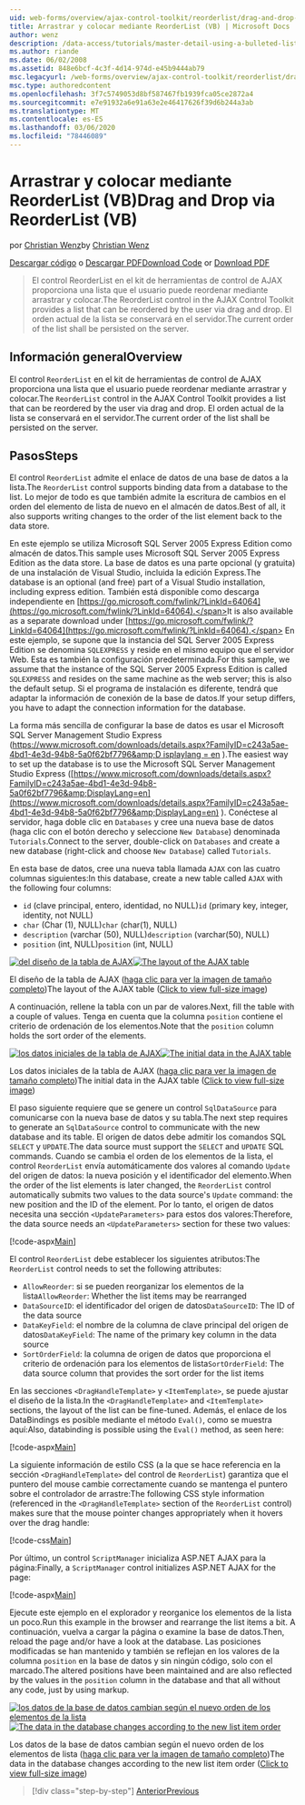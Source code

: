 ```yaml
---
uid: web-forms/overview/ajax-control-toolkit/reorderlist/drag-and-drop-via-reorderlist-vb
title: Arrastrar y colocar mediante ReorderList (VB) | Microsoft Docs
author: wenz
description: /data-access/tutorials/master-detail-using-a-bulleted-list-of-master-records-with-a-details-datalist-vb
ms.author: riande
ms.date: 06/02/2008
ms.assetid: 848e6bcf-4c3f-4d14-974d-e45b9444ab79
msc.legacyurl: /web-forms/overview/ajax-control-toolkit/reorderlist/drag-and-drop-via-reorderlist-vb
msc.type: authoredcontent
ms.openlocfilehash: 3f7c5749053d8bf587467fb1939fca05ce2872a4
ms.sourcegitcommit: e7e91932a6e91a63e2e46417626f39d6b244a3ab
ms.translationtype: MT
ms.contentlocale: es-ES
ms.lasthandoff: 03/06/2020
ms.locfileid: "78446089"
---
```

# <a name="drag-and-drop-via-reorderlist-vb"></a><span data-ttu-id="dbf01-103">Arrastrar y colocar mediante ReorderList (VB)</span><span class="sxs-lookup"><span data-stu-id="dbf01-103">Drag and Drop via ReorderList (VB)</span></span>

<span data-ttu-id="dbf01-104">por [Christian Wenz](https://github.com/wenz)</span><span class="sxs-lookup"><span data-stu-id="dbf01-104">by [Christian Wenz](https://github.com/wenz)</span></span>

<span data-ttu-id="dbf01-105">[Descargar código](https://download.microsoft.com/download/9/3/f/93f8daea-bebd-4821-833b-95205389c7d0/ReorderList5.vb.zip) o [Descargar PDF](https://download.microsoft.com/download/2/d/c/2dc10e34-6983-41d4-9c08-f78f5387d32b/reorderlist5VB.pdf)</span><span class="sxs-lookup"><span data-stu-id="dbf01-105">[Download Code](https://download.microsoft.com/download/9/3/f/93f8daea-bebd-4821-833b-95205389c7d0/ReorderList5.vb.zip) or [Download PDF](https://download.microsoft.com/download/2/d/c/2dc10e34-6983-41d4-9c08-f78f5387d32b/reorderlist5VB.pdf)</span></span>

> <span data-ttu-id="dbf01-106">El control ReorderList en el kit de herramientas de control de AJAX proporciona una lista que el usuario puede reordenar mediante arrastrar y colocar.</span><span class="sxs-lookup"><span data-stu-id="dbf01-106">The ReorderList control in the AJAX Control Toolkit provides a list that can be reordered by the user via drag and drop.</span></span> <span data-ttu-id="dbf01-107">El orden actual de la lista se conservará en el servidor.</span><span class="sxs-lookup"><span data-stu-id="dbf01-107">The current order of the list shall be persisted on the server.</span></span>

## <a name="overview"></a><span data-ttu-id="dbf01-108">Información general</span><span class="sxs-lookup"><span data-stu-id="dbf01-108">Overview</span></span>

<span data-ttu-id="dbf01-109">El control `ReorderList` en el kit de herramientas de control de AJAX proporciona una lista que el usuario puede reordenar mediante arrastrar y colocar.</span><span class="sxs-lookup"><span data-stu-id="dbf01-109">The `ReorderList` control in the AJAX Control Toolkit provides a list that can be reordered by the user via drag and drop.</span></span> <span data-ttu-id="dbf01-110">El orden actual de la lista se conservará en el servidor.</span><span class="sxs-lookup"><span data-stu-id="dbf01-110">The current order of the list shall be persisted on the server.</span></span>

## <a name="steps"></a><span data-ttu-id="dbf01-111">Pasos</span><span class="sxs-lookup"><span data-stu-id="dbf01-111">Steps</span></span>

<span data-ttu-id="dbf01-112">El control `ReorderList` admite el enlace de datos de una base de datos a la lista.</span><span class="sxs-lookup"><span data-stu-id="dbf01-112">The `ReorderList` control supports binding data from a database to the list.</span></span> <span data-ttu-id="dbf01-113">Lo mejor de todo es que también admite la escritura de cambios en el orden del elemento de lista de nuevo en el almacén de datos.</span><span class="sxs-lookup"><span data-stu-id="dbf01-113">Best of all, it also supports writing changes to the order of the list element back to the data store.</span></span>

<span data-ttu-id="dbf01-114">En este ejemplo se utiliza Microsoft SQL Server 2005 Express Edition como almacén de datos.</span><span class="sxs-lookup"><span data-stu-id="dbf01-114">This sample uses Microsoft SQL Server 2005 Express Edition as the data store.</span></span> <span data-ttu-id="dbf01-115">La base de datos es una parte opcional (y gratuita) de una instalación de Visual Studio, incluida la edición Express.</span><span class="sxs-lookup"><span data-stu-id="dbf01-115">The database is an optional (and free) part of a Visual Studio installation, including express edition.</span></span> <span data-ttu-id="dbf01-116">También está disponible como descarga independiente en [https://go.microsoft.com/fwlink/?LinkId=64064](https://go.microsoft.com/fwlink/?LinkId=64064).</span><span class="sxs-lookup"><span data-stu-id="dbf01-116">It is also available as a separate download under [https://go.microsoft.com/fwlink/?LinkId=64064](https://go.microsoft.com/fwlink/?LinkId=64064).</span></span> <span data-ttu-id="dbf01-117">En este ejemplo, se supone que la instancia del SQL Server 2005 Express Edition se denomina `SQLEXPRESS` y reside en el mismo equipo que el servidor Web. Esta es también la configuración predeterminada.</span><span class="sxs-lookup"><span data-stu-id="dbf01-117">For this sample, we assume that the instance of the SQL Server 2005 Express Edition is called `SQLEXPRESS` and resides on the same machine as the web server; this is also the default setup.</span></span> <span data-ttu-id="dbf01-118">Si el programa de instalación es diferente, tendrá que adaptar la información de conexión de la base de datos.</span><span class="sxs-lookup"><span data-stu-id="dbf01-118">If your setup differs, you have to adapt the connection information for the database.</span></span>

<span data-ttu-id="dbf01-119">La forma más sencilla de configurar la base de datos es usar el Microsoft SQL Server Management Studio Express ([https://www.microsoft.com/downloads/details.aspx?FamilyID=c243a5ae-4bd1-4e3d-94b8-5a0f62bf7796&amp;D isplaylang = en](https://www.microsoft.com/downloads/details.aspx?FamilyID=c243a5ae-4bd1-4e3d-94b8-5a0f62bf7796&amp;DisplayLang=en) ).</span><span class="sxs-lookup"><span data-stu-id="dbf01-119">The easiest way to set up the database is to use the Microsoft SQL Server Management Studio Express ([https://www.microsoft.com/downloads/details.aspx?FamilyID=c243a5ae-4bd1-4e3d-94b8-5a0f62bf7796&amp;DisplayLang=en](https://www.microsoft.com/downloads/details.aspx?FamilyID=c243a5ae-4bd1-4e3d-94b8-5a0f62bf7796&amp;DisplayLang=en) ).</span></span> <span data-ttu-id="dbf01-120">Conéctese al servidor, haga doble clic en `Databases` y cree una nueva base de datos (haga clic con el botón derecho y seleccione `New Database`) denominada `Tutorials`.</span><span class="sxs-lookup"><span data-stu-id="dbf01-120">Connect to the server, double-click on `Databases` and create a new database (right-click and choose `New Database`) called `Tutorials`.</span></span>

<span data-ttu-id="dbf01-121">En esta base de datos, cree una nueva tabla llamada `AJAX` con las cuatro columnas siguientes:</span><span class="sxs-lookup"><span data-stu-id="dbf01-121">In this database, create a new table called `AJAX` with the following four columns:</span></span>

- <span data-ttu-id="dbf01-122">`id` (clave principal, entero, identidad, no NULL)</span><span class="sxs-lookup"><span data-stu-id="dbf01-122">`id` (primary key, integer, identity, not NULL)</span></span>
- <span data-ttu-id="dbf01-123">`char` (Char (1), NULL)</span><span class="sxs-lookup"><span data-stu-id="dbf01-123">`char` (char(1), NULL)</span></span>
- <span data-ttu-id="dbf01-124">`description` (varchar (50), NULL)</span><span class="sxs-lookup"><span data-stu-id="dbf01-124">`description` (varchar(50), NULL)</span></span>
- <span data-ttu-id="dbf01-125">`position` (int, NULL)</span><span class="sxs-lookup"><span data-stu-id="dbf01-125">`position` (int, NULL)</span></span>

<span data-ttu-id="dbf01-126">[![del diseño de la tabla de AJAX](drag-and-drop-via-reorderlist-vb/_static/image2.png)](drag-and-drop-via-reorderlist-vb/_static/image1.png)</span><span class="sxs-lookup"><span data-stu-id="dbf01-126">[![The layout of the AJAX table](drag-and-drop-via-reorderlist-vb/_static/image2.png)](drag-and-drop-via-reorderlist-vb/_static/image1.png)</span></span>

<span data-ttu-id="dbf01-127">El diseño de la tabla de AJAX ([haga clic para ver la imagen de tamaño completo](drag-and-drop-via-reorderlist-vb/_static/image3.png))</span><span class="sxs-lookup"><span data-stu-id="dbf01-127">The layout of the AJAX table ([Click to view full-size image](drag-and-drop-via-reorderlist-vb/_static/image3.png))</span></span>

<span data-ttu-id="dbf01-128">A continuación, rellene la tabla con un par de valores.</span><span class="sxs-lookup"><span data-stu-id="dbf01-128">Next, fill the table with a couple of values.</span></span> <span data-ttu-id="dbf01-129">Tenga en cuenta que la columna `position` contiene el criterio de ordenación de los elementos.</span><span class="sxs-lookup"><span data-stu-id="dbf01-129">Note that the `position` column holds the sort order of the elements.</span></span>

<span data-ttu-id="dbf01-130">[![los datos iniciales de la tabla de AJAX](drag-and-drop-via-reorderlist-vb/_static/image5.png)](drag-and-drop-via-reorderlist-vb/_static/image4.png)</span><span class="sxs-lookup"><span data-stu-id="dbf01-130">[![The initial data in the AJAX table](drag-and-drop-via-reorderlist-vb/_static/image5.png)](drag-and-drop-via-reorderlist-vb/_static/image4.png)</span></span>

<span data-ttu-id="dbf01-131">Los datos iniciales de la tabla de AJAX ([haga clic para ver la imagen de tamaño completo](drag-and-drop-via-reorderlist-vb/_static/image6.png))</span><span class="sxs-lookup"><span data-stu-id="dbf01-131">The initial data in the AJAX table ([Click to view full-size image](drag-and-drop-via-reorderlist-vb/_static/image6.png))</span></span>

<span data-ttu-id="dbf01-132">El paso siguiente requiere que se genere un control `SqlDataSource` para comunicarse con la nueva base de datos y su tabla.</span><span class="sxs-lookup"><span data-stu-id="dbf01-132">The next step requires to generate an `SqlDataSource` control to communicate with the new database and its table.</span></span> <span data-ttu-id="dbf01-133">El origen de datos debe admitir los comandos SQL `SELECT` y `UPDATE`.</span><span class="sxs-lookup"><span data-stu-id="dbf01-133">The data source must support the `SELECT` and `UPDATE` SQL commands.</span></span> <span data-ttu-id="dbf01-134">Cuando se cambia el orden de los elementos de la lista, el control `ReorderList` envía automáticamente dos valores al comando `Update` del origen de datos: la nueva posición y el identificador del elemento.</span><span class="sxs-lookup"><span data-stu-id="dbf01-134">When the order of the list elements is later changed, the `ReorderList` control automatically submits two values to the data source's `Update` command: the new position and the ID of the element.</span></span> <span data-ttu-id="dbf01-135">Por lo tanto, el origen de datos necesita una sección `<UpdateParameters>` para estos dos valores:</span><span class="sxs-lookup"><span data-stu-id="dbf01-135">Therefore, the data source needs an `<UpdateParameters>` section for these two values:</span></span>

[!code-aspx[Main](drag-and-drop-via-reorderlist-vb/samples/sample1.aspx)]

<span data-ttu-id="dbf01-136">El control `ReorderList` debe establecer los siguientes atributos:</span><span class="sxs-lookup"><span data-stu-id="dbf01-136">The `ReorderList` control needs to set the following attributes:</span></span>

- <span data-ttu-id="dbf01-137">`AllowReorder`: si se pueden reorganizar los elementos de la lista</span><span class="sxs-lookup"><span data-stu-id="dbf01-137">`AllowReorder`: Whether the list items may be rearranged</span></span>
- <span data-ttu-id="dbf01-138">`DataSourceID`: el identificador del origen de datos</span><span class="sxs-lookup"><span data-stu-id="dbf01-138">`DataSourceID`: The ID of the data source</span></span>
- <span data-ttu-id="dbf01-139">`DataKeyField`: el nombre de la columna de clave principal del origen de datos</span><span class="sxs-lookup"><span data-stu-id="dbf01-139">`DataKeyField`: The name of the primary key column in the data source</span></span>
- <span data-ttu-id="dbf01-140">`SortOrderField`: la columna de origen de datos que proporciona el criterio de ordenación para los elementos de lista</span><span class="sxs-lookup"><span data-stu-id="dbf01-140">`SortOrderField`: The data source column that provides the sort order for the list items</span></span>

<span data-ttu-id="dbf01-141">En las secciones `<DragHandleTemplate>` y `<ItemTemplate>`, se puede ajustar el diseño de la lista.</span><span class="sxs-lookup"><span data-stu-id="dbf01-141">In the `<DragHandleTemplate>` and `<ItemTemplate>` sections, the layout of the list can be fine-tuned.</span></span> <span data-ttu-id="dbf01-142">Además, el enlace de los DataBindings es posible mediante el método `Eval()`, como se muestra aquí:</span><span class="sxs-lookup"><span data-stu-id="dbf01-142">Also, databinding is possible using the `Eval()` method, as seen here:</span></span>

[!code-aspx[Main](drag-and-drop-via-reorderlist-vb/samples/sample2.aspx)]

<span data-ttu-id="dbf01-143">La siguiente información de estilo CSS (a la que se hace referencia en la sección `<DragHandleTemplate>` del control de `ReorderList`) garantiza que el puntero del mouse cambie correctamente cuando se mantenga el puntero sobre el controlador de arrastre:</span><span class="sxs-lookup"><span data-stu-id="dbf01-143">The following CSS style information (referenced in the `<DragHandleTemplate>` section of the `ReorderList` control) makes sure that the mouse pointer changes appropriately when it hovers over the drag handle:</span></span>

[!code-css[Main](drag-and-drop-via-reorderlist-vb/samples/sample3.css)]

<span data-ttu-id="dbf01-144">Por último, un control `ScriptManager` inicializa ASP.NET AJAX para la página:</span><span class="sxs-lookup"><span data-stu-id="dbf01-144">Finally, a `ScriptManager` control initializes ASP.NET AJAX for the page:</span></span>

[!code-aspx[Main](drag-and-drop-via-reorderlist-vb/samples/sample4.aspx)]

<span data-ttu-id="dbf01-145">Ejecute este ejemplo en el explorador y reorganice los elementos de la lista un poco.</span><span class="sxs-lookup"><span data-stu-id="dbf01-145">Run this example in the browser and rearrange the list items a bit.</span></span> <span data-ttu-id="dbf01-146">A continuación, vuelva a cargar la página o examine la base de datos.</span><span class="sxs-lookup"><span data-stu-id="dbf01-146">Then, reload the page and/or have a look at the database.</span></span> <span data-ttu-id="dbf01-147">Las posiciones modificadas se han mantenido y también se reflejan en los valores de la columna `position` en la base de datos y sin ningún código, solo con el marcado.</span><span class="sxs-lookup"><span data-stu-id="dbf01-147">The altered positions have been maintained and are also reflected by the values in the `position` column in the database and that all without any code, just by using markup.</span></span>

<span data-ttu-id="dbf01-148">[![los datos de la base de datos cambian según el nuevo orden de los elementos de la lista](drag-and-drop-via-reorderlist-vb/_static/image8.png)](drag-and-drop-via-reorderlist-vb/_static/image7.png)</span><span class="sxs-lookup"><span data-stu-id="dbf01-148">[![The data in the database changes according to the new list item order](drag-and-drop-via-reorderlist-vb/_static/image8.png)](drag-and-drop-via-reorderlist-vb/_static/image7.png)</span></span>

<span data-ttu-id="dbf01-149">Los datos de la base de datos cambian según el nuevo orden de los elementos de lista ([haga clic para ver la imagen de tamaño completo](drag-and-drop-via-reorderlist-vb/_static/image9.png))</span><span class="sxs-lookup"><span data-stu-id="dbf01-149">The data in the database changes according to the new list item order ([Click to view full-size image](drag-and-drop-via-reorderlist-vb/_static/image9.png))</span></span>

> [!div class="step-by-step"]
> [<span data-ttu-id="dbf01-150">Anterior</span><span class="sxs-lookup"><span data-stu-id="dbf01-150">Previous</span></span>](using-postbacks-with-reorderlist-vb.md)
